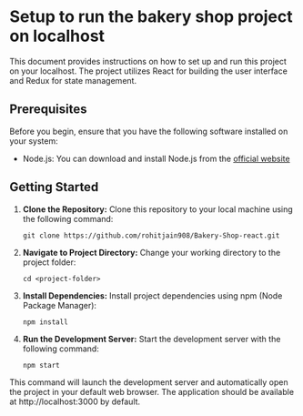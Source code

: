 # Setup to run the bakery shop project on localhost

This document provides instructions on how to set up and run this project on your localhost. The project utilizes React for building the user interface and Redux for state management.

## Prerequisites

Before you begin, ensure that you have the following software installed on your system:

- Node.js: You can download and install Node.js from the [official website](https://nodejs.org/)

## Getting Started

1. **Clone the Repository:**
   Clone this repository to your local machine using the following command:

   ```git clone https://github.com/rohitjain908/Bakery-Shop-react.git```

3. **Navigate to Project Directory:**
Change your working directory to the project folder:

    ```cd <project-folder>```


3. **Install Dependencies:**
Install project dependencies using npm (Node Package Manager):

   ```npm install```


4. **Run the Development Server:**
Start the development server with the following command:

    ```npm start```

This command will launch the development server and automatically open the project in your default web browser. The application should be available at http://localhost:3000 by default.
